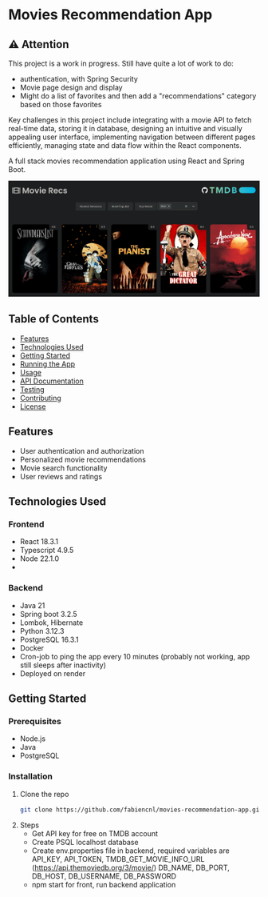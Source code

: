 # Movies Recommendation App
## ⚠️ Attention
This project is a work in progress. Still have quite a lot of work to do:
- authentication, with Spring Security
- Movie page design and display
- Might do a list of favorites and then add a "recommendations" category based on those favorites

Key challenges in this project include integrating with a movie API to fetch real-time data, storing it in database, designing an intuitive and visually appealing user interface, implementing navigation between different pages efficiently, managing state and data flow within the React components.

A full stack movies recommendation application using React and Spring Boot.

![Screenshot](./docs/hub.png)

## Table of Contents
- [Features](#features)
- [Technologies Used](#technologies-used)
- [Getting Started](#getting-started)
- [Running the App](#running-the-app)
- [Usage](#usage)
- [API Documentation](#api-documentation)
- [Testing](#testing)
- [Contributing](#contributing)
- [License](#license)

## Features
- User authentication and authorization
- Personalized movie recommendations
- Movie search functionality
- User reviews and ratings

## Technologies Used
### Frontend
- React 18.3.1
- Typescript 4.9.5
- Node 22.1.0
- 
### Backend
- Java 21
- Spring boot 3.2.5
- Lombok, Hibernate
- Python 3.12.3
- PostgreSQL 16.3.1
- Docker
- Cron-job to ping the app every 10 minutes (probably not working, app still sleeps after inactivity)
- Deployed on render

## Getting Started
### Prerequisites
- Node.js
- Java
- PostgreSQL

### Installation
1. Clone the repo
   ```bash
   git clone https://github.com/fabiencnl/movies-recommendation-app.git

2. Steps
   - Get API key for free on TMDB account
   - Create PSQL localhost database
   - Create env.properties file in backend, required variables are API_KEY, API_TOKEN, TMDB_GET_MOVIE_INFO_URL (https://api.themoviedb.org/3/movie/)
DB_NAME, DB_PORT, DB_HOST, DB_USERNAME, DB_PASSWORD
   - npm start for front, run backend application
